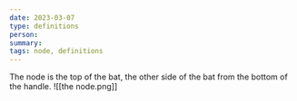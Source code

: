 ```yaml
---
date: 2023-03-07
type: definitions
person: 
summary: 
tags: node, definitions
---
```


The node is the top of the bat, the other side of the bat from the bottom of the handle.
![[the node.png]]
